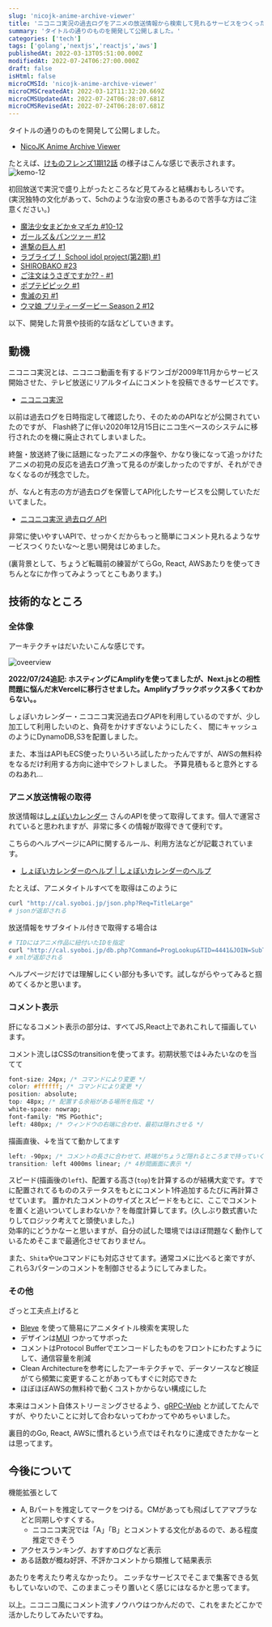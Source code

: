 ```yaml
---
slug: 'nicojk-anime-archive-viewer'
title: 'ニコニコ実況の過去ログをアニメの放送情報から検索して見れるサービスをつくった'
summary: 'タイトルの通りのものを開発して公開しました。'
categories: ['tech']
tags: ['golang','nextjs','reactjs','aws']
publishedAt: 2022-03-13T05:51:00.000Z
modifiedAt: 2022-07-24T06:27:00.000Z
draft: false
isHtml: false
microCMSId: 'nicojk-anime-archive-viewer'
microCMSCreatedAt: 2022-03-12T11:32:20.669Z
microCMSUpdatedAt: 2022-07-24T06:28:07.681Z
microCMSRevisedAt: 2022-07-24T06:28:07.681Z
---
```

タイトルの通りのものを開発して公開しました。

- [NicoJK Anime Archive Viewer](https://nicojk.abekoh.dev/)

たとえば、[けものフレンズ1期12話](https://nicojk.abekoh.dev/4441/396632) の様子はこんな感じで表示されます。
![kemo-12](/assets/nicojk-kemo-12.gif)

初回放送で実況で盛り上がったところなど見てみると結構おもしろいです。  
(実況独特の文化があって、5chのような治安の悪さもあるので苦手な方はご注意ください。)

- [魔法少女まどか☆マギカ #10-12](https://nicojk.abekoh.dev/2077/180805)
- [ガールズ＆パンツァー #12](https://nicojk.abekoh.dev/2691/253617)
- [進撃の巨人 #1](https://nicojk.abekoh.dev/2935/255559)
- [ラブライブ！ School idol project(第2期) #1](https://nicojk.abekoh.dev/3331/290288)
- [SHIROBAKO #23](https://nicojk.abekoh.dev/3524/317511)
- [ご注文はうさぎですか?? - #1](https://nicojk.abekoh.dev/3893/344810)
- [ポプテピピック #1](https://nicojk.abekoh.dev/4785/431800)
- [鬼滅の刃 #1](https://nicojk.abekoh.dev/5253/479970)
- [ウマ娘 プリティーダービー Season 2 #12](https://nicojk.abekoh.dev/5877/538594)

以下、開発した背景や技術的な話などしていきます。

## 動機

ニコニコ実況とは、ニコニコ動画を有するドワンゴが2009年11月からサービス開始させた、テレビ放送にリアルタイムにコメントを投稿できるサービスです。

- [ニコニコ実況](https://jk.nicovideo.jp/)

以前は過去ログを日時指定して確認したり、そのためのAPIなどが公開されていたのですが、 Flash終了に伴い2020年12月15日にニコ生ベースのシステムに移行されたのを機に廃止されてしまいました。

終盤・放送終了後に話題になったアニメの序盤や、かなり後になって追っかけたアニメの初見の反応を過去ログ漁って見るのが楽しかったのですが、それができなくなるのが残念でした。

が、なんと有志の方が過去ログを保管してAPI化したサービスを公開していただいてました。

- [ニコニコ実況 過去ログ API](https://jikkyo.tsukumijima.net/)

非常に使いやすいAPIで、せっかくだからもっと簡単にコメント見れるようなサービスつくりたいな〜と思い開発はじめました。

(裏背景として、ちょうど転職前の練習がてらGo, React, AWSあたりを使ってきちんとなにか作ってみようってとこもあります。)

## 技術的なところ

### 全体像

アーキテクチャはだいたいこんな感じです。

![oveerview](/assets/nicojk-anime-archive-viewer.png)

**2022/07/24追記: ホスティングにAmplifyを使ってましたが、Next.jsとの相性問題に悩んだ末Vercelに移行させました。Amplifyブラックボックス多くてわからない。。**

しょぼいカレンダー・ニコニコ実況過去ログAPIを利用しているのですが、少し加工して利用したいのと、負荷をかけすぎないようにしたく、 間にキャッシュのようにDynamoDB,S3を配置しました。

また、本当はAPIもECS使ったりいろいろ試したかったんですが、AWSの無料枠をなるだけ利用する方向に途中でシフトしました。 予算見積もると意外とするのねあれ…

### アニメ放送情報の取得

放送情報は[しょぼいカレンダー](https://cal.syoboi.jp/) さんのAPIを使って取得してます。個人で運営されていると思われますが、非常に多くの情報が取得できて便利です。

こちらのヘルプページにAPIに関するルール、利用方法などが記載されています。

- [しょぼいカレンダーのヘルプ | しょぼいカレンダーのヘルプ](https://docs.cal.syoboi.jp/)

たとえば、アニメタイトルすべてを取得はこのように

```bash
curl "http://cal.syoboi.jp/json.php?Req=TitleLarge"
# jsonが返却される
```

放送情報をサブタイトル付きで取得する場合は

```bash
# TIDにはアニメ作品に紐付いたIDを指定
curl "http://cal.syoboi.jp/db.php?Command=ProgLookup&TID=4441&JOIN=SubTitles"
# xmlが返却される
```

ヘルプページだけでは理解しにくい部分も多いです。試しながらやってみると掴めてくるかと思います。

### コメント表示

肝になるコメント表示の部分は、すべてJS,React上であれこれして描画しています。

コメント流しはCSSのtransitionを使ってます。初期状態では↓みたいなのを当てて

```css
font-size: 24px; /* コマンドにより変更 */
color: #ffffff; /* コマンドにより変更 */
position: absolute;
top: 48px; /* 配置する余裕がある場所を指定 */
white-space: nowrap;
font-family: "MS PGothic";
left: 480px; /* ウィンドウの右端に合わせ、最初は隠れさせる */
```

描画直後、↓を当てて動かしてます

```css
left: -90px; /* コメントの長さに合わせて、終端がちょうど隠れるところまで持っていく */
transition: left 4000ms linear; /* 4秒間画面に表示 */
```

スピード(描画後の`left`)、配置する高さ(`top`)を計算するのが結構大変です。すでに配置されてるもののステータスをもとにコメント1件追加するたびに再計算させています。
置かれたコメントのサイズとスピードをもとに、ここでコメントを置くと追いついてしまわないか？を毎度計算してます。(久しぶり数式書いたりしてロジック考えてと頭使いました。)  
効率的にどうかなーと思いますが、自分の試した環境ではほぼ問題なく動作しているためそこまで最適化させておりません。

また、`Shita`や`Ue`コマンドにも対応させてます。通常コメに比べると楽ですが、これら3パターンのコメントを制御させるようにしてみました。

### その他

ざっと工夫点上げると

- [Bleve](https://blevesearch.com/) を使って簡易にアニメタイトル検索を実現した
- デザインは[MUI](https://mui.com/) つかってサボった
- コメントはProtocol Bufferでエンコードしたものをフロントにわたすようにして、通信容量を削減
- Clean Architectureを参考にしたアーキテクチャで、データソースなど検証がてら頻繁に変更することがあってもすぐに対応できた
- ほぼほぼAWSの無料枠で動くコストかからない構成にした

本来はコメント自体ストリーミングさせるよう、[gRPC-Web](https://github.com/grpc/grpc-web) とか試してたんですが、やりたいことに対して合わないってわかってやめちゃいました。

裏目的のGo, React, AWSに慣れるという点ではそれなりに達成できたかなーとは思ってます。

## 今後について

機能拡張として

- A, Bパートを推定してマークをつける。CMがあっても飛ばしてアマプラなどと同期しやすくする。
  - ニコニコ実況では「A」「B」とコメントする文化があるので、ある程度推定できそう
- アクセスランキング、おすすめログなど表示
- ある話数が概ね好評、不評かコメントから類推して結果表示

あたりを考えたり考えなかったり。
ニッチなサービスでそこまで集客できる気もしていないので、このままこっそり置いとく感じにはなるかと思ってます。


以上。ニコニコ風にコメント流すノウハウはつかんだので、これをまたどこかで活かしたりしてみたいですね。

    